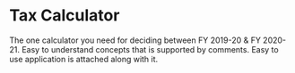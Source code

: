 # Tax Calculator
 The one calculator you need for deciding between FY 2019-20 & FY 2020-21.
 Easy to understand concepts that is supported by comments. Easy to use application is attached along with it.
